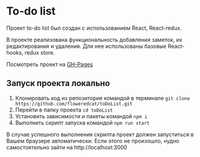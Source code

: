 # To-do list

Проект to-do list был создан с использованием React, React-redux.

В проекте реализована функциональность добавления заметок, их редактирования и удаления. Для нее использованы базовые React-hooks, redux store.

Посмотреть проект на [GH-Pages](https://floweredcat.github.io/toDoList/)

## Запуск проекта локально

1) Клонировать код из репозитория командой в терминале `git clone https://github.com/floweredcat/toDoList.git`
2) Перейти в папку проекта `cd toDoList`
3) Установить зависимости и пакеты командой `npm i`
4) Выполнить скрипт запуска командой `npm run start`

В случае успешного выполнения скрипта проект должен запуститься в Вашем браузере автоматически. Если этого не произошло, нудно самостоятельно зайти на http://localhost:3000
